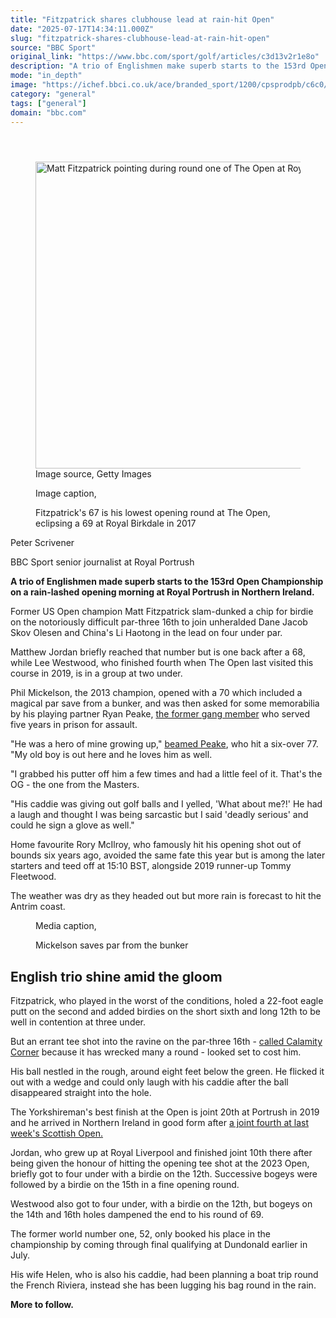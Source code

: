 ```yaml
---
title: "Fitzpatrick shares clubhouse lead at rain-hit Open"
date: "2025-07-17T14:34:11.000Z"
slug: "fitzpatrick-shares-clubhouse-lead-at-rain-hit-open"
source: "BBC Sport"
original_link: "https://www.bbc.com/sport/golf/articles/c3d13v2r1e8o"
description: "A trio of Englishmen make superb starts to the 153rd Open Championship on a rain-lashed opening morning at Royal Portrush in Northern Ireland."
mode: "in_depth"
image: "https://ichef.bbci.co.uk/ace/branded_sport/1200/cpsprodpb/c6c0/live/2746ed50-6318-11f0-b1b9-2b94c1f6d9f3.jpg"
category: "general"
tags: ["general"]
domain: "bbc.com"
---
```

<div id="readability-page-1" class="page"><article id="urn-bbc-ares--article-c3d13v2r1e8o"><header data-component="headline-block"></header><div data-component="image-block"><figure><p><span><picture><source srcset="https://ichef.bbci.co.uk/ace/standard/240/cpsprodpb/c6c0/live/2746ed50-6318-11f0-b1b9-2b94c1f6d9f3.jpg.webp 240w, https://ichef.bbci.co.uk/ace/standard/320/cpsprodpb/c6c0/live/2746ed50-6318-11f0-b1b9-2b94c1f6d9f3.jpg.webp 320w, https://ichef.bbci.co.uk/ace/standard/480/cpsprodpb/c6c0/live/2746ed50-6318-11f0-b1b9-2b94c1f6d9f3.jpg.webp 480w, https://ichef.bbci.co.uk/ace/standard/624/cpsprodpb/c6c0/live/2746ed50-6318-11f0-b1b9-2b94c1f6d9f3.jpg.webp 624w, https://ichef.bbci.co.uk/ace/standard/800/cpsprodpb/c6c0/live/2746ed50-6318-11f0-b1b9-2b94c1f6d9f3.jpg.webp 800w" type="image/webp"><img alt="Matt Fitzpatrick pointing during round one of The Open at Royal Portrush" src="https://ichef.bbci.co.uk/ace/standard/873/cpsprodpb/c6c0/live/2746ed50-6318-11f0-b1b9-2b94c1f6d9f3.jpg" srcset="https://ichef.bbci.co.uk/ace/standard/240/cpsprodpb/c6c0/live/2746ed50-6318-11f0-b1b9-2b94c1f6d9f3.jpg 240w, https://ichef.bbci.co.uk/ace/standard/320/cpsprodpb/c6c0/live/2746ed50-6318-11f0-b1b9-2b94c1f6d9f3.jpg 320w, https://ichef.bbci.co.uk/ace/standard/480/cpsprodpb/c6c0/live/2746ed50-6318-11f0-b1b9-2b94c1f6d9f3.jpg 480w, https://ichef.bbci.co.uk/ace/standard/624/cpsprodpb/c6c0/live/2746ed50-6318-11f0-b1b9-2b94c1f6d9f3.jpg 624w, https://ichef.bbci.co.uk/ace/standard/800/cpsprodpb/c6c0/live/2746ed50-6318-11f0-b1b9-2b94c1f6d9f3.jpg 800w" width="873" height="491"></picture></span><span role="text"><span>Image source, </span>Getty Images</span></p><figcaption><span>Image caption, </span><p>Fitzpatrick's 67 is his lowest opening round at The Open, eclipsing a 69 at Royal Birkdale in 2017</p></figcaption></figure></div><div data-component="byline-block"><p>Peter Scrivener</p><p>BBC Sport senior journalist at Royal Portrush</p></div><div data-component="text-block"><p><b>A trio of Englishmen made superb starts to the 153rd Open Championship on a rain-lashed opening morning at Royal Portrush in Northern Ireland.</b></p><p>Former US Open champion Matt Fitzpatrick slam-dunked a chip for birdie on the notoriously difficult par-three 16th to join unheralded Dane Jacob Skov Olesen and China's Li Haotong in the lead on four under par.</p><p>Matthew Jordan briefly reached that number but is one back after a 68, while Lee Westwood, who finished fourth when The Open last visited this course in 2019, is in a group at two under.</p><p>Phil Mickelson, the 2013 champion, opened with a 70 which included a magical par save from a bunker, and was then asked for some memorabilia by his playing partner Ryan Peake, <a href="https://www.bbc.com/sport/golf/articles/cx2019433j5o">the former gang member</a> who served five years in prison for assault.</p><p>"He was a hero of mine growing up," <a href="https://www.bbc.com/sport/golf/articles/c625qgp6qedo">beamed Peake</a>, who hit a six-over 77. "My old boy is out here and he loves him as well.</p><p>"I grabbed his putter off him a few times and had a little feel of it. That's the OG - the one from the Masters.</p><p>"His caddie was giving out golf balls and I yelled, 'What about me?!' He had a laugh and thought I was being sarcastic but I said 'deadly serious' and could he sign a glove as well."</p><p>Home favourite Rory McIlroy, who famously hit his opening shot out of bounds six years ago, avoided the same fate this year but is among the later starters and teed off at 15:10 BST, alongside 2019 runner-up Tommy Fleetwood.</p><p>The weather was dry as they headed out but more rain is forecast to hit the Antrim coast.</p></div><div data-component="media-block"><figure><figcaption><span>Media caption, </span><p>Mickelson saves par from the bunker</p></figcaption></figure></div><p data-component="subheadline-block"><h2 id="English-trio-shine-amid-the-gloom" tabindex="-1"><span role="text">English trio shine amid the gloom</span></h2></p><div data-component="text-block"><p>Fitzpatrick, who played in the worst of the conditions, holed a 22-foot eagle putt on the second and added birdies on the short sixth and long 12th to be well in contention at three under.</p><p>But an errant tee shot into the ravine on the par-three 16th - <a href="https://www.bbc.com/sport/golf/articles/c5ykv859kxqo">called Calamity Corner</a> because it has wrecked many a round - looked set to cost him. </p><p>His ball nestled in the rough, around eight feet below the green. He flicked it out with a wedge and could only laugh with his caddie after the ball disappeared straight into the hole.</p><p>The Yorkshireman's best finish at the Open is joint 20th at Portrush in 2019 and he arrived in Northern Ireland in good form after <a href="https://www.bbc.com/sport/golf/articles/c2d08w1yej2o">a joint fourth at last week's Scottish Open.</a></p><p>Jordan, who grew up at Royal Liverpool and finished joint 10th there after being given the honour of hitting the opening tee shot at the 2023 Open, briefly got to four under with a birdie on the 12th. Successive bogeys were followed by a birdie on the 15th in a fine opening round.</p><p>Westwood also got to four under, with a birdie on the 12th, but bogeys on the 14th and 16th holes dampened the end to his round of 69.</p><p>The former world number one, 52, only booked his place in the championship by coming through final qualifying at Dundonald earlier in July.</p><p>His wife Helen, who is also his caddie, had been planning a boat trip round the French Riviera, instead she has been lugging his bag round in the rain.</p><p><b>More to follow.</b></p></div></article></div>